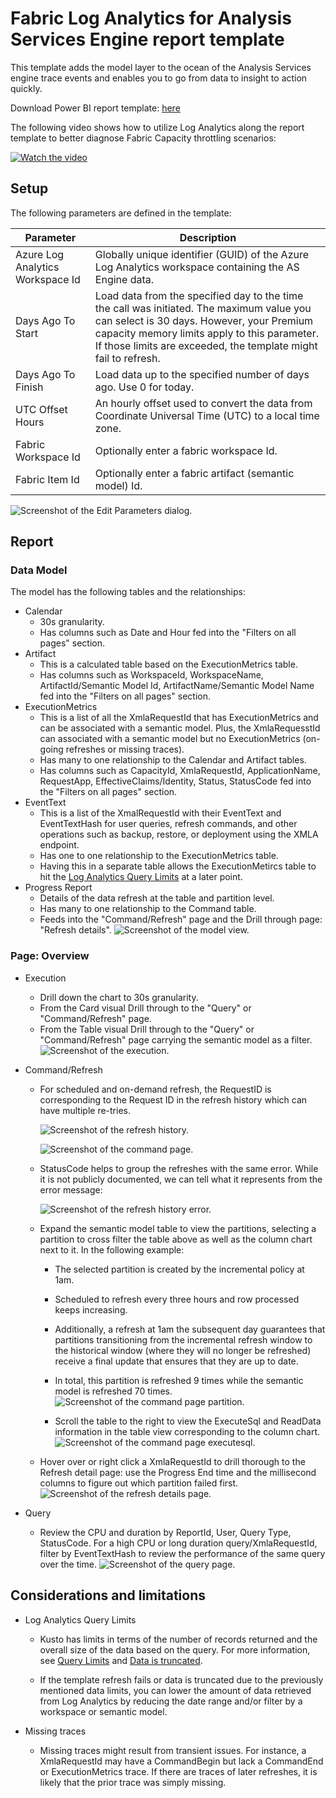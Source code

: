 # Fabric Log Analytics for Analysis Services Engine report template

This template adds the model layer to the ocean of the Analysis Services engine trace events and enables you to go from data to insight to action quickly.

Download Power BI report template: [here](./FabricASEngineAnalytics.pbit)

The following video shows how to utilize Log Analytics along the report template to better diagnose Fabric Capacity throttling scenarios:

[![Watch the video](./media/demo-01.png)](./media/demo-01.mp4)


## Setup

The following parameters are defined in the template:

|**Parameter**  |**Description**  |
|---------|---------|
|Azure Log Analytics Workspace Id |Globally unique identifier (GUID) of the Azure Log Analytics workspace containing the AS Engine data.|
|Days Ago To Start |Load data from the specified day to the time the call was initiated. The maximum value you can select is 30 days. However, your Premium capacity memory limits apply to this parameter. If those limits are exceeded, the template might fail to refresh. |
|Days Ago To Finish |Load data up to the specified number of days ago. Use 0 for today. |
|UTC Offset Hours |An hourly offset used to convert the data from Coordinate Universal Time (UTC) to a local time zone. |
|Fabric Workspace Id |Optionally enter a fabric workspace Id. |
|Fabric Item Id |Optionally enter a fabric artifact (semantic model) Id. |

![Screenshot of the Edit Parameters dialog.](./media/parameters.png)

## Report

### Data Model
The model has the following tables and the relationships:
* Calendar
  * 30s granularity.
  * Has columns such as Date and Hour fed into the "Filters on all pages" section.
* Artifact
  * This is a calculated table based on the ExecutionMetrics table.
  * Has columns such as WorkspaceId, WorkspaceName, ArtifactId/Semantic Model Id, ArtifactName/Semantic Model Name fed into the "Filters on all pages" section.
* ExecutionMetrics
  * This is a list of all the XmlaRequestId that has ExecutionMetrics and can be associated with a semantic model. Plus, the XmlaRequesstId can associated with a semantic model but no ExecutionMetrics (on-going refreshes or missing traces).
  * Has many to one relationship to the Calendar and Artifact tables.
  * Has columns such as CapacityId, XmlaRequestId, ApplicationName, RequestApp, EffectiveClaims/Identity, Status, StatusCode fed into the "Filters on all pages" section.
* EventText
  * This is a list of the XmalRequestId with their EventText and EventTextHash for user queries, refresh commands, and other operations such as backup, restore, or deployment using the XMLA endpoint.
  * Has one to one relationship to the ExecutionMetrics table.
  * Having this in a separate table allows the ExecutionMetircs table to hit the [Log Analytics Query Limits](#considerations-and-limitations) at a later point.
* Progress Report
  * Details of the data refresh at the table and partition level.
  * Has many to one relationship to the Command table.
  * Feeds into the "Command/Refresh" page and the Drill through page: "Refresh details".
   ![Screenshot of the model view.](./media/model-view.png)

### Page: Overview

* Execution
  *  Drill down the chart to 30s granularity.
  *  From the Card visual Drill through to the "Query" or "Command/Refresh" page.
  *  From the Table visual Drill through to the "Query" or "Command/Refresh" page carrying the semantic model as a filter.
       ![Screenshot of the execution.](./media/page-execution.png)

* Command/Refresh
  * For scheduled and on-demand refresh, the RequestID is corresponding to the Request ID in the refresh history which can have multiple re-tries.

       ![Screenshot of the refresh history.](./media/refresh-history.png)


       ![Screenshot of the command page.](./media/page-command-requestid.png)

  * StatusCode helps to group the refreshes with the same error. While it is not publicly documented, we can tell what it represents from the error message:

       ![Screenshot of the refresh history error.](./media/refresh-history-error.png)


  * Expand the semantic model table to view the partitions, selecting a partition to cross filter the table above as well as the column chart next to it. In the following example:
    * The selected partition is created by the incremental policy at 1am.
    * Scheduled to refresh every three hours and row processed keeps increasing.
    * Additionally, a refresh at 1am the subsequent day guarantees that partitions transitioning from the incremental refresh window to the historical window (where they will no longer be refreshed) receive a final update that ensures that they are up to date.
    * In total, this partition is refreshed 9 times while the semantic model is refreshed 70 times.
       ![Screenshot of the command page partition.](./media/page-command-partition.png)

    * Scroll the table to the right to view the ExecuteSql and ReadData information in the table view corresponding to the column chart.
       ![Screenshot of the command page executesql.](./media/page-command-executesql.png)

  * Hover over or right click a XmlaRequestId to drill thorough to the Refresh detail page: use the Progress End time and the millisecond columns to figure out which partition failed first.
       ![Screenshot of the refresh details page.](./media/page-refresh-details.png)

* Query
  * Review the CPU and duration by ReportId, User, Query Type, StatusCode. For a high CPU or long duration query/XmlaRequestId, filter by EventTextHash to review the performance of the same query over the time.
       ![Screenshot of the query page.](./media/page-query.png)


## Considerations and limitations

* Log Analytics Query Limits

  * Kusto has limits in terms of the number of records returned and the overall size of the data based on the query. For more information, see [Query Limits](https://learn.microsoft.com/azure/data-explorer/kusto/concepts/querylimits) and [Data is truncated](https://learn.microsoft.com/en-us/power-bi/connect-data/incremental-refresh-troubleshoot#problem-data-is-truncated).

  * If the template refresh fails or data is truncated due to the previously mentioned data limits, you can lower the amount of data retrieved from Log Analytics by reducing the date range and/or filter by a workspace or semantic model.

* Missing traces

  * Missing traces might result from transient issues. For instance, a XmlaRequestId may have a CommandBegin but lack a CommandEnd or ExecutionMetrics trace. If there are traces of later refreshes, it is likely that the prior trace was simply missing.
